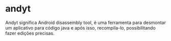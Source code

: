 # andyt
Andyt significa Android disassembly tool, é uma ferramenta para desmontar um aplicativo para código java e após isso, recompila-lo, possibilitando fazer edições precisas.
